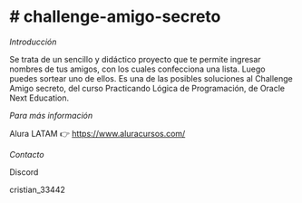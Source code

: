 <h1># challenge-amigo-secreto</h1>

<em>Introducción</em>

Se trata de un sencillo y didáctico proyecto que te permite ingresar nombres de tus amigos, con los cuales confecciona una lista. Luego puedes sortear uno de ellos.
Es una de las posibles soluciones al Challenge Amigo secreto, del curso Practicando Lógica de Programación, de Oracle Next Education.

<em>Para más información</em>

Alura LATAM :point_right: https://www.aluracursos.com/

<em>Contacto</em>

Discord

cristian_33442
